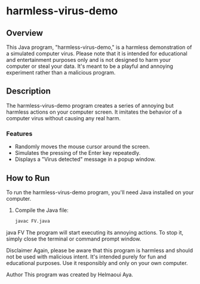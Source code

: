 # harmless-virus-demo

## Overview

This Java program, "harmless-virus-demo," is a harmless demonstration of a simulated computer virus. Please note that it is intended for educational and entertainment purposes only and is not designed to harm your computer or steal your data. It's meant to be a playful and annoying experiment rather than a malicious program.

## Description

The harmless-virus-demo program creates a series of annoying but harmless actions on your computer screen. It imitates the behavior of a computer virus without causing any real harm.

### Features

- Randomly moves the mouse cursor around the screen.
- Simulates the pressing of the Enter key repeatedly.
- Displays a "Virus detected" message in a popup window.

## How to Run

To run the harmless-virus-demo program, you'll need Java installed on your computer.

1. Compile the Java file:

   ```bash
   javac FV.java

java FV
The program will start executing its annoying actions. To stop it, simply close the terminal or command prompt window.

Disclaimer
Again, please be aware that this program is harmless and should not be used with malicious intent. It's intended purely for fun and educational purposes. Use it responsibly and only on your own computer.

Author
This program was created by Helmaoui Aya.

